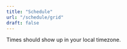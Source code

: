 ```yaml
---
title: "Schedule"
url: "/schedule/grid"
draft: false
---
```

Times should show up in your local timezone.

<script type="text/javascript" src="https://sessionize.com/api/v2/rh5brc6t/view/GridSmart"></script>